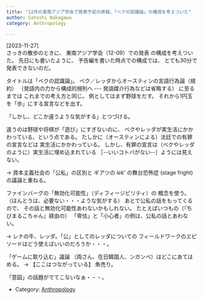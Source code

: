```yaml
---
title: "12月の東南アジア学会で発表予定の原稿、「ベクの認識論」の構成を考えついた"
author: Satoshi Nakagawa
category: Anthropology

---
```


[2023-11-27]  
 さっきの散歩のときに、
東南アジア学会（12-09）での発表
の構成を考えついた。
先日にも書いたように、
予告編を書いた時点での構成では、
とても30分で発表できないのだ。

 タイトルは「ベクの認識論」。
ベク／レッダからオースティンの言語行為論（規約）
（発語内の力から構成的規則へ --- 発語媒介行為などは省略する）
に至るまでは
これまでの考え方と同じ。
例としてはまず野球をだす。
それから1円玉を「歩」にする宣言などを出す。

 「しかし、どこか違うような気がする」とつづける。

 違うのは野球や将棋が「遊び」にすぎないのに、
ベクやレッダが実生活にかかわっている、という点である。
たしかに（オースティンによる）法廷での有罪の宣言などは
実生活にかかわっている。
しかし、有罪の宣言は（ベクやレッダのように）実生活に埋め込まれている
［--いいコトバがない--］ようには見えない。

 → 資本主義社会の「公私」の区別と
ギアツの _lek_' の舞台恐怖症 (stage fright) の議論と重ねる。

 ファインバーグの「無効化可能性」（ディフィージビリティ）の
概念を使う。
（ほんとうは、必要ない・・・ような気がする）
あとで公私の話をもってくるので、
その話と無効化可能性あわないかもしれない。
たとえばいつもの（『ちびまるこちゃん』経由の）
「卑怯」と「小心者」の例は、公私の話とあわない。

 → レナの牛、レッダ。「公」としてのレッダについての
フィールドワークのエピソードはどう使えばいいのだろうか・・・。

 「ゲームに取り込む」議論
（両さん、在日韓国人、ンガンベ）はどこにあてはめる。
→ 【ここはつながっている】
魚売り。

 「意図」の話題がでてこないなぁ・・・。

- Category: [Anthropology](/categories.html#Anthropology)

